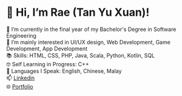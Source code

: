 # 👋 Hi, I’m Rae (Tan Yu Xuan)!  
🌱 I’m currently in the final year of my Bachelor's Degree in Software Engineering  
👀 I’m mainly interested in UI/UX design, Web Development, Game Development, App Development  
📚 Skills: HTML, CSS, PHP, Java, Scala, Python, Kotlin, SQL  
🤓 Self Learning in Progress: C++  
💬 Languages I Speak: English, Chinese, Malay  
📫 [Linkedin](https://www.linkedin.com/in/yu-xuan-tan-128097315/)  
🌐 [Portfolio](https://rae-yx.github.io/portfolio/)  

<!---
rae-yx/rae-yx is a ✨ special ✨ repository because its `README.md` (this file) appears on your GitHub profile.
You can click the Preview link to take a look at your changes.
--->
